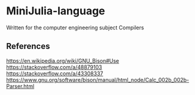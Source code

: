 # MiniJulia-language
Written for the computer engineering subject Compilers



## References

https://en.wikipedia.org/wiki/GNU_Bison#Use
https://stackoverflow.com/a/48879103
https://stackoverflow.com/a/43308337
https://www.gnu.org/software/bison/manual/html_node/Calc_002b_002b-Parser.html